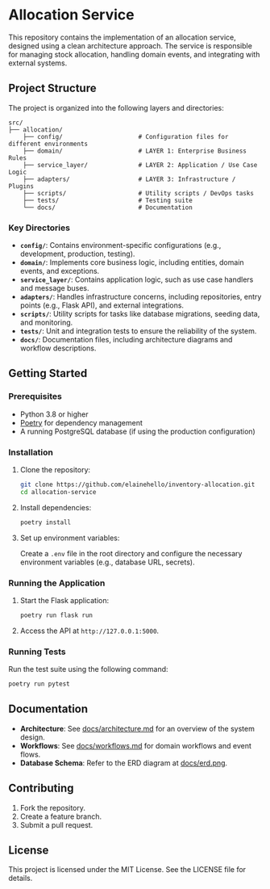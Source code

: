 # Allocation Service

This repository contains the implementation of an allocation service, designed using a clean architecture approach. The service is responsible for managing stock allocation, handling domain events, and integrating with external systems.

## Project Structure

The project is organized into the following layers and directories:

```
src/
├── allocation/
    ├── config/                     # Configuration files for different environments
    ├── domain/                     # LAYER 1: Enterprise Business Rules
    ├── service_layer/              # LAYER 2: Application / Use Case Logic
    ├── adapters/                   # LAYER 3: Infrastructure / Plugins
    ├── scripts/                    # Utility scripts / DevOps tasks
    ├── tests/                      # Testing suite
    └── docs/                       # Documentation
```

### Key Directories

- **`config/`**: Contains environment-specific configurations (e.g., development, production, testing).
- **`domain/`**: Implements core business logic, including entities, domain events, and exceptions.
- **`service_layer/`**: Contains application logic, such as use case handlers and message buses.
- **`adapters/`**: Handles infrastructure concerns, including repositories, entry points (e.g., Flask API), and external integrations.
- **`scripts/`**: Utility scripts for tasks like database migrations, seeding data, and monitoring.
- **`tests/`**: Unit and integration tests to ensure the reliability of the system.
- **`docs/`**: Documentation files, including architecture diagrams and workflow descriptions.

## Getting Started

### Prerequisites

- Python 3.8 or higher
- [Poetry](https://python-poetry.org/) for dependency management
- A running PostgreSQL database (if using the production configuration)

### Installation

1. Clone the repository:

   ```bash
   git clone https://github.com/elainehello/inventory-allocation.git
   cd allocation-service
   ```

2. Install dependencies:

   ```bash
   poetry install
   ```

3. Set up environment variables:

   Create a `.env` file in the root directory and configure the necessary environment variables (e.g., database URL, secrets).

### Running the Application

1. Start the Flask application:

   ```bash
   poetry run flask run
   ```

2. Access the API at `http://127.0.0.1:5000`.

### Running Tests

Run the test suite using the following command:

```bash
poetry run pytest
```

## Documentation

- **Architecture**: See [docs/architecture.md](src/allocation/docs/architecture.md) for an overview of the system design.
- **Workflows**: See [docs/workflows.md](src/allocation/docs/workflows.md) for domain workflows and event flows.
- **Database Schema**: Refer to the ERD diagram at [docs/erd.png](src/allocation/docs/erd.png).

## Contributing

1. Fork the repository.
2. Create a feature branch.
3. Submit a pull request.

## License

This project is licensed under the MIT License. See the LICENSE file for details.